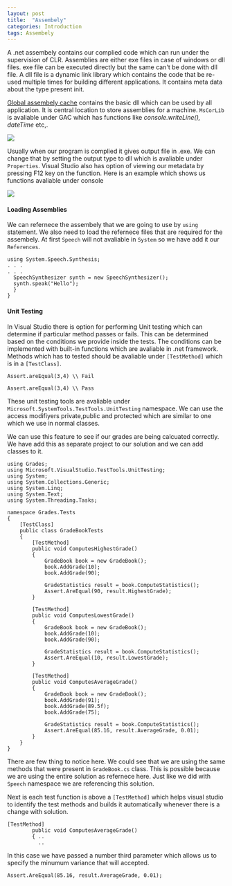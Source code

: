 ```yaml
---
layout: post
title:  "Assembely"
categories: Introduction
tags: Assembely
---
```


A .net assembely contains our complied code which can run under the supervision of CLR.  Assemblies are either exe files
in case of windows or dll files. exe file can be executed directly but the same can't be done with dll file. A dll file is a
dynamic link library which contains the code that be re-used multiple times for building different applications.  It contains meta data
about the type present init.

[Global assembely cache](https://docs.microsoft.com/en-us/dotnet/framework/app-domains/gac) contains the basic dll which can be used by all application. It is central location to store assemblies for a machine.  `MsCorLib` is avaliable under GAC which has functions like _console.writeLine(), dateTime_ etc,.

![](https://user-images.githubusercontent.com/8538409/30003035-7ba42d4a-90d5-11e7-8135-0a03d0f8e3ae.png)

Usually when our program is complied it gives output file in .exe.  We can change that by setting the output type to dll which is avaliable
under `Properties`.   Visual Studio also has option of viewing our metadata by pressing F12 key on the function. Here is an example which 
shows us functions avaliable under console

![](https://user-images.githubusercontent.com/8538409/30003183-22a00212-90d7-11e7-88ca-cd659446ce14.png)

#### Loading Assemblies

We can refernece the assembely that we are going to use by `using` statement. We also need to load the refernece files that are required
for the assembely.   At first `Speech` will not avaliable in `System` so we have add it our `References`.

```
using System.Speech.Synthesis;
. . .
. . .
  SpeechSynthesizer synth = new SpeechSynthesizer();
  synth.speak("Hello");
  } 
}
```
#### Unit Testing

In Visual Studio there is option for performing Unit testing which can determine if particular method passes or fails. This can be 
determined based on the conditions we provide inside the tests. The conditions can be implemented with built-in functions which are 
avaliable in .net framework.   Methods which has to tested should be avaliable under `[TestMethod]`  which is in a `[TestClass]`.  
```
Assert.areEqual(3,4) \\ Fail

Assert.areEqual(3,4) \\ Pass

```
These unit testing tools are avaliable under `Microsoft.SystemTools.TestTools.UnitTesting` namespace. We can use the access modifiyers
private,public and protected which are similar to one which we use in normal classes. 

We can use this feature to see if our grades are being calcuated correctly.  We have add this as separate project to our solution and we can add classes to it.

```
using Grades;
using Microsoft.VisualStudio.TestTools.UnitTesting;
using System;
using System.Collections.Generic;
using System.Linq;
using System.Text;
using System.Threading.Tasks;

namespace Grades.Tests
{
    [TestClass]
    public class GradeBookTests
    {
        [TestMethod]
        public void ComputesHighestGrade()
        {
            GradeBook book = new GradeBook();
            book.AddGrade(10);
            book.AddGrade(90);

            GradeStatistics result = book.ComputeStatistics();
            Assert.AreEqual(90, result.HighestGrade);
        }

        [TestMethod]
        public void ComputesLowestGrade()
        {
            GradeBook book = new GradeBook();
            book.AddGrade(10);
            book.AddGrade(90);

            GradeStatistics result = book.ComputeStatistics();
            Assert.AreEqual(10, result.LowestGrade);
        }

        [TestMethod]
        public void ComputesAverageGrade()
        {
            GradeBook book = new GradeBook();
            book.AddGrade(91);
            book.AddGrade(89.5f);
            book.AddGrade(75);

            GradeStatistics result = book.ComputeStatistics();
            Assert.AreEqual(85.16, result.AverageGrade, 0.01);
        }
    }
}
```
There are few thing to notice here. We could see that we are using the same methods that were present in `GradeBook.cs` class. This is 
possible because we are using the entire solution as refernece here. Just like we did with `Speech` namespace we are referencing this solution.  

Next is each test function is above a `[TestMethod]` which helps visual studio to identify the test methods and 
builds it automatically whenever there is a change with solution.
```
[TestMethod]
        public void ComputesAverageGrade()
        { ..
          ..
 ```

In this case we have passed a number third parameter which allows us to specify the minumum variance that will accepted. 


`Assert.AreEqual(85.16, result.AverageGrade, 0.01);`

